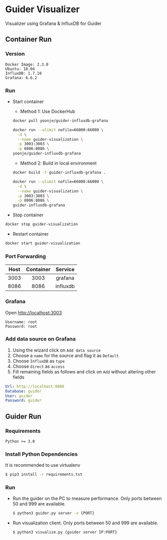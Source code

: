 # Guider Visualizer
Visualizer using Grafana & InfluxDB for Guider


## Container Run 
### Version
```
Docker Image: 2.3.0
Ubuntu: 18.04
InfluxDB: 1.7.10
Grafana: 6.6.2
```

### Run
* Start container
  * Method 1: Use DockerHub
  ```sh
  docker pull yoonje/guider-influxdb-grafana
  ```
  ```sh  
  docker run --ulimit nofile=66000:66000 \
    -d \
    --name guider-visualization \
    -p 3003:3003 \
    -p 8086:8086 \
  yoonje/guider-influxdb-grafana
  ```
  * Method 2: Build in local environment
  ```sh
  docker build -t guider-influxdb-grafana .
  ```
  ```sh  
  docker run --ulimit nofile=66000:66000 \
    -d \
    --name guider-visualization \
    -p 3003:3003 \
    -p 8086:8086 \
  guider-influxdb-grafana
  ```
  
* Stop container
```sh
docker stop guider-visualization
```
* Restart container
```sh
docker start guider-visualization
```

### Port Forwarding
|Host|Container|Service|
|:---:|:---:|:---:|
|3003|3003|grafana|
|8086|8086|influxdb|

### Grafana
Open <http://localhost:3003>
```
Username: root
Password: root
```

### Add data source on Grafana
1. Using the wizard click on `Add data source`
2. Choose a `name` for the source and flag it as `Default`
3. Choose `InfluxDB` as `type`
4. Choose `direct` as `access`
5. Fill remaining fields as follows and click on `Add` without altering other fields
  ```yml
  Url: http://localhost:8086
  Database: guider
  User: guider
  Password: guider
  ```

## Guider Run
### Requirements
```
Python >= 3.0
```

### Install Python Dependencies
It is recommended to use virtualenv 
```sh
$ pip3 install -r requirements.txt
```

### Run
* Run the guider on the PC to measure performance. Only ports between 50 and 999 are available.
    ```sh
    $ python3 guider.py server -x {PORT}
    ```
* Run visualization client. Only ports between 50 and 999 are available.
    ```sh
    $ python3 visualize.py {guider server IP:PORT}
    ```
